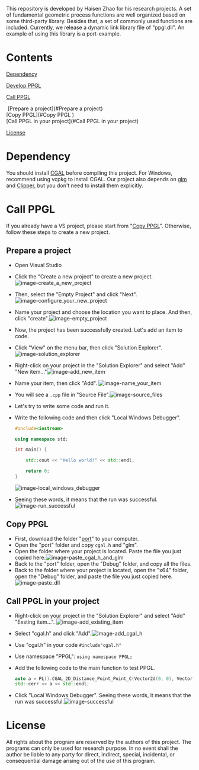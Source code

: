 This repository is developed by Haisen Zhao for his research projects. A set of fundamental geometric process functions are well organized based on some third-party library. 
Besides that, a set of commonly used functions are included. Currently, we release a dynamic link library file of "ppgl.dll". An example of using this library is a port-example. 



# Contents

[Dependency](#Dependency)

[Develop PPGL](Develop%20PPGL.md)

[Call PPGL](#Call-PPGL)

​	[Prepare a project](#Prepare a project)  
​	[Copy PPGL](#Copy PPGL )  
​	[Call PPGL in your project](#Call PPGL in your project)    

[License](#License)

# Dependency

You should install [CGAL](https://github.com/CGAL/cgal) before compiling this project. For Windows, recommend using vcpkg to install CGAL. 
Our project also depends on [glm](https://github.com/g-truc/glm.git) and [Clipper](http://www.angusj.com/delphi/clipper.php), but you don't need to install them explicitly.

# Call PPGL

If you already have a VS project, please start from "[Copy PPGL](Copy-PPGL)". Otherwise, follow these steps to create a new project.

## Prepare a project

- Open Visual Studio

- Click the "Create a new project" to create a new project.![image-create_a_new_project](images/image-create_a_new_project.png)

- Then, select the "Empty Project" and click "Next".![image-configure_your_new_project](images/image-configure_your_new_project.png)

- Name your project and choose the location you want to place. And then, click "create".![image-empty_project](images/image-empty_project.png)

- Now, the project has been successfully created. Let's add an item to code.

- Click "View" on the menu bar, then click "Solution Explorer".![image-solution_explorer](images/image-solution_explorer.png)

- Right-click on your project in the "Solution Explorer" and select "Add" "New item..."![image-add_new_item](images/image-add_new_item.png)

- Name your item, then click "Add". ![image-name_your_item](images/image-name_your_item.png)

- You will see a `.cpp` file in "Source File".![image-source_files](images/image-source_files.png)

- Let's try to write some code and run it.

- Write the following code and then click "Local Windows Debugger".

  ```cpp
  #include<iostream>
  
  using namespace std;
  
  int main() {
  
      std::cout << "Hello world!" << std::endl;
  
      return 0;
  }
  ```

  ![image-local_windows_debugger](images/image-local_windows_debugger.png)

- Seeing these words, it means that the run was successful.![image-run_successful](images/image-run_successful.png)

## Copy PPGL 

- First, download the folder "[port](https://github.com/haisenzhao/personal-pack-geom-lib/tree/master/port)" to your computer.
- Open the "port" folder and copy `cgal.h` and "glm".
- Open the folder where your project is located. Paste the file you just copied here.![image-paste_cgal_h_and_glm](images/image-paste_cgal_h_and_glm.png)
- Back to the "port" folder, open the "Debug" folder, and copy all the files.
- Back to the folder where your project is located, open the "x64" folder, open the "Debug" folder, and paste the file you just copied here.![image-paste_dll](images/image-paste_dll.png)

## Call PPGL in your project

- Right-click on your project in the "Solution Explorer" and select "Add" "Exsting item...". ![image-add_existing_item](images/image-add_existing_item.png)

- Select "cgal.h" and click "Add".![image-add_cgal_h](images/image-add_cgal_h.png)

- Use "cgal.h" in your code `#include"cgal.h"`

- Use namespace "PPGL": `using namespace PPGL;`

- Add the following code to the main function to test PPGL.


  ```cpp
  auto a = PL().CGAL_2D_Distance_Point_Point_C(Vector2d(0, 0), Vector2d(1, 1));
  std::cerr << a << std::endl;
  ```
- Click "Local Windows Debugger". Seeing these words, it means that the run was successful.![image-successful](images/image-successful.png)



# License

All rights about the program are reserved by the authors of this project. The programs can only be used for research purpose. In no event shall the author be liable to any party for direct, indirect, special, incidental, or consequential damage arising out of the use of this program.
